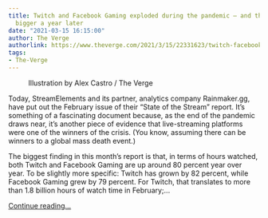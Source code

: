 ```yaml
---
title: Twitch and Facebook Gaming exploded during the pandemic — and they’re even
  bigger a year later
date: "2021-03-15 16:15:00"
author: The Verge
authorlink: https://www.theverge.com/2021/3/15/22331623/twitch-facebook-gaming-pandemic-hours-watched
tags:
- The-Verge
---
```

<figure>
      <img alt="" src="https://cdn.vox-cdn.com/thumbor/M2n8nt8vg6n-tsRBhdHG4BRhtbE=/0x0:2040x1360/1310x873/cdn.vox-cdn.com/uploads/chorus_image/image/68968458/acastro_210115_1777_twitch_0002.0.jpg" />
        <figcaption>Illustration by Alex Castro / The Verge</figcaption>
    </figure>

  <p id="r9m5uw">Today, StreamElements and its partner, analytics company Rainmaker.gg, have put out the February issue of their “State of the Stream” report. It’s something of a fascinating document because, as the end of the pandemic draws near, it’s another piece of evidence that live-streaming platforms were one of the winners of the crisis. (You know, assuming there can be winners to a global mass death event.) </p>
<p id="lXU8bj">The biggest finding in this month’s report is that, in terms of hours watched, both Twitch and Facebook Gaming are up around 80 percent year over year. To be slightly more specific: Twitch has grown by 82 percent, while Facebook Gaming grew by 79 percent. For Twitch, that translates to more than 1.8 billion hours of watch time in February;...</p>
  <p>
    <a href="https://www.theverge.com/2021/3/15/22331623/twitch-facebook-gaming-pandemic-hours-watched">Continue reading&hellip;</a>
  </p>